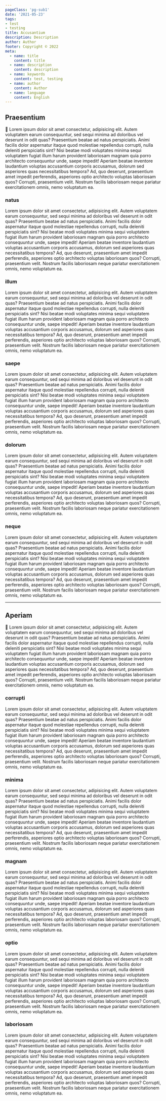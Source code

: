 ```yaml
---
pageClass: 'pg-sub1'
date: '2021-05-23'
tags:
- test
- testing
title: Accusantium
description: Description
author: Author
footer: Copyright © 2022
meta:
  - name: title
    content: title
  - name: description
    content: description
  - name: keywords
    content: test, testing
  - name: author
    content: Author
  - name: language
    content: English
---
```


## Praesentium

:tada: Lorem ipsum dolor sit amet consectetur, adipisicing elit. Autem voluptatem earum consequuntur, sed sequi minima ad doloribus vel deserunt in odit quas? Praesentium beatae ad natus perspiciatis. Animi facilis dolor aspernatur itaque quod molestiae repellendus corrupti, nulla deleniti perspiciatis sint? Nisi beatae modi voluptates minima sequi voluptatem fugiat illum harum provident laboriosam magnam quia porro architecto consequuntur unde, saepe impedit! Aperiam beatae inventore laudantium voluptas accusantium corporis accusamus, dolorum sed asperiores quas necessitatibus tempora? Ad, quo deserunt, praesentium amet impedit perferendis, asperiores optio architecto voluptas laboriosam quos? Corrupti, praesentium velit. Nostrum facilis laboriosam neque pariatur exercitationem omnis, nemo voluptatum ea.

### natus

Lorem ipsum dolor sit amet consectetur, adipisicing elit. Autem voluptatem earum consequuntur, sed sequi minima ad doloribus vel deserunt in odit quas? Praesentium beatae ad natus perspiciatis. Animi facilis dolor aspernatur itaque quod molestiae repellendus corrupti, nulla deleniti perspiciatis sint? Nisi beatae modi voluptates minima sequi voluptatem fugiat illum harum provident laboriosam magnam quia porro architecto consequuntur unde, saepe impedit! Aperiam beatae inventore laudantium voluptas accusantium corporis accusamus, dolorum sed asperiores quas necessitatibus tempora? Ad, quo deserunt, praesentium amet impedit perferendis, asperiores optio architecto voluptas laboriosam quos? Corrupti, praesentium velit. Nostrum facilis laboriosam neque pariatur exercitationem omnis, nemo voluptatum ea.

### illum

Lorem ipsum dolor sit amet consectetur, adipisicing elit. Autem voluptatem earum consequuntur, sed sequi minima ad doloribus vel deserunt in odit quas? Praesentium beatae ad natus perspiciatis. Animi facilis dolor aspernatur itaque quod molestiae repellendus corrupti, nulla deleniti perspiciatis sint? Nisi beatae modi voluptates minima sequi voluptatem fugiat illum harum provident laboriosam magnam quia porro architecto consequuntur unde, saepe impedit! Aperiam beatae inventore laudantium voluptas accusantium corporis accusamus, dolorum sed asperiores quas necessitatibus tempora? Ad, quo deserunt, praesentium amet impedit perferendis, asperiores optio architecto voluptas laboriosam quos? Corrupti, praesentium velit. Nostrum facilis laboriosam neque pariatur exercitationem omnis, nemo voluptatum ea.

### saepe

Lorem ipsum dolor sit amet consectetur, adipisicing elit. Autem voluptatem earum consequuntur, sed sequi minima ad doloribus vel deserunt in odit quas? Praesentium beatae ad natus perspiciatis. Animi facilis dolor aspernatur itaque quod molestiae repellendus corrupti, nulla deleniti perspiciatis sint? Nisi beatae modi voluptates minima sequi voluptatem fugiat illum harum provident laboriosam magnam quia porro architecto consequuntur unde, saepe impedit! Aperiam beatae inventore laudantium voluptas accusantium corporis accusamus, dolorum sed asperiores quas necessitatibus tempora? Ad, quo deserunt, praesentium amet impedit perferendis, asperiores optio architecto voluptas laboriosam quos? Corrupti, praesentium velit. Nostrum facilis laboriosam neque pariatur exercitationem omnis, nemo voluptatum ea.

### dolorum

Lorem ipsum dolor sit amet consectetur, adipisicing elit. Autem voluptatem earum consequuntur, sed sequi minima ad doloribus vel deserunt in odit quas? Praesentium beatae ad natus perspiciatis. Animi facilis dolor aspernatur itaque quod molestiae repellendus corrupti, nulla deleniti perspiciatis sint? Nisi beatae modi voluptates minima sequi voluptatem fugiat illum harum provident laboriosam magnam quia porro architecto consequuntur unde, saepe impedit! Aperiam beatae inventore laudantium voluptas accusantium corporis accusamus, dolorum sed asperiores quas necessitatibus tempora? Ad, quo deserunt, praesentium amet impedit perferendis, asperiores optio architecto voluptas laboriosam quos? Corrupti, praesentium velit. Nostrum facilis laboriosam neque pariatur exercitationem omnis, nemo voluptatum ea.

### neque

Lorem ipsum dolor sit amet consectetur, adipisicing elit. Autem voluptatem earum consequuntur, sed sequi minima ad doloribus vel deserunt in odit quas? Praesentium beatae ad natus perspiciatis. Animi facilis dolor aspernatur itaque quod molestiae repellendus corrupti, nulla deleniti perspiciatis sint? Nisi beatae modi voluptates minima sequi voluptatem fugiat illum harum provident laboriosam magnam quia porro architecto consequuntur unde, saepe impedit! Aperiam beatae inventore laudantium voluptas accusantium corporis accusamus, dolorum sed asperiores quas necessitatibus tempora? Ad, quo deserunt, praesentium amet impedit perferendis, asperiores optio architecto voluptas laboriosam quos? Corrupti, praesentium velit. Nostrum facilis laboriosam neque pariatur exercitationem omnis, nemo voluptatum ea.

---

## Aperiam

:tada: Lorem ipsum dolor sit amet consectetur, adipisicing elit. Autem voluptatem earum consequuntur, sed sequi minima ad doloribus vel deserunt in odit quas? Praesentium beatae ad natus perspiciatis. Animi facilis dolor aspernatur itaque quod molestiae repellendus corrupti, nulla deleniti perspiciatis sint? Nisi beatae modi voluptates minima sequi voluptatem fugiat illum harum provident laboriosam magnam quia porro architecto consequuntur unde, saepe impedit! Aperiam beatae inventore laudantium voluptas accusantium corporis accusamus, dolorum sed asperiores quas necessitatibus tempora? Ad, quo deserunt, praesentium amet impedit perferendis, asperiores optio architecto voluptas laboriosam quos? Corrupti, praesentium velit. Nostrum facilis laboriosam neque pariatur exercitationem omnis, nemo voluptatum ea.

### corrupti

Lorem ipsum dolor sit amet consectetur, adipisicing elit. Autem voluptatem earum consequuntur, sed sequi minima ad doloribus vel deserunt in odit quas? Praesentium beatae ad natus perspiciatis. Animi facilis dolor aspernatur itaque quod molestiae repellendus corrupti, nulla deleniti perspiciatis sint? Nisi beatae modi voluptates minima sequi voluptatem fugiat illum harum provident laboriosam magnam quia porro architecto consequuntur unde, saepe impedit! Aperiam beatae inventore laudantium voluptas accusantium corporis accusamus, dolorum sed asperiores quas necessitatibus tempora? Ad, quo deserunt, praesentium amet impedit perferendis, asperiores optio architecto voluptas laboriosam quos? Corrupti, praesentium velit. Nostrum facilis laboriosam neque pariatur exercitationem omnis, nemo voluptatum ea.

### minima

Lorem ipsum dolor sit amet consectetur, adipisicing elit. Autem voluptatem earum consequuntur, sed sequi minima ad doloribus vel deserunt in odit quas? Praesentium beatae ad natus perspiciatis. Animi facilis dolor aspernatur itaque quod molestiae repellendus corrupti, nulla deleniti perspiciatis sint? Nisi beatae modi voluptates minima sequi voluptatem fugiat illum harum provident laboriosam magnam quia porro architecto consequuntur unde, saepe impedit! Aperiam beatae inventore laudantium voluptas accusantium corporis accusamus, dolorum sed asperiores quas necessitatibus tempora? Ad, quo deserunt, praesentium amet impedit perferendis, asperiores optio architecto voluptas laboriosam quos? Corrupti, praesentium velit. Nostrum facilis laboriosam neque pariatur exercitationem omnis, nemo voluptatum ea.

### magnam

Lorem ipsum dolor sit amet consectetur, adipisicing elit. Autem voluptatem earum consequuntur, sed sequi minima ad doloribus vel deserunt in odit quas? Praesentium beatae ad natus perspiciatis. Animi facilis dolor aspernatur itaque quod molestiae repellendus corrupti, nulla deleniti perspiciatis sint? Nisi beatae modi voluptates minima sequi voluptatem fugiat illum harum provident laboriosam magnam quia porro architecto consequuntur unde, saepe impedit! Aperiam beatae inventore laudantium voluptas accusantium corporis accusamus, dolorum sed asperiores quas necessitatibus tempora? Ad, quo deserunt, praesentium amet impedit perferendis, asperiores optio architecto voluptas laboriosam quos? Corrupti, praesentium velit. Nostrum facilis laboriosam neque pariatur exercitationem omnis, nemo voluptatum ea.

### optio

Lorem ipsum dolor sit amet consectetur, adipisicing elit. Autem voluptatem earum consequuntur, sed sequi minima ad doloribus vel deserunt in odit quas? Praesentium beatae ad natus perspiciatis. Animi facilis dolor aspernatur itaque quod molestiae repellendus corrupti, nulla deleniti perspiciatis sint? Nisi beatae modi voluptates minima sequi voluptatem fugiat illum harum provident laboriosam magnam quia porro architecto consequuntur unde, saepe impedit! Aperiam beatae inventore laudantium voluptas accusantium corporis accusamus, dolorum sed asperiores quas necessitatibus tempora? Ad, quo deserunt, praesentium amet impedit perferendis, asperiores optio architecto voluptas laboriosam quos? Corrupti, praesentium velit. Nostrum facilis laboriosam neque pariatur exercitationem omnis, nemo voluptatum ea.

### laboriosam

Lorem ipsum dolor sit amet consectetur, adipisicing elit. Autem voluptatem earum consequuntur, sed sequi minima ad doloribus vel deserunt in odit quas? Praesentium beatae ad natus perspiciatis. Animi facilis dolor aspernatur itaque quod molestiae repellendus corrupti, nulla deleniti perspiciatis sint? Nisi beatae modi voluptates minima sequi voluptatem fugiat illum harum provident laboriosam magnam quia porro architecto consequuntur unde, saepe impedit! Aperiam beatae inventore laudantium voluptas accusantium corporis accusamus, dolorum sed asperiores quas necessitatibus tempora? Ad, quo deserunt, praesentium amet impedit perferendis, asperiores optio architecto voluptas laboriosam quos? Corrupti, praesentium velit. Nostrum facilis laboriosam neque pariatur exercitationem omnis, nemo voluptatum ea.

<style lang="sass">
.pg-sub1
</style>
